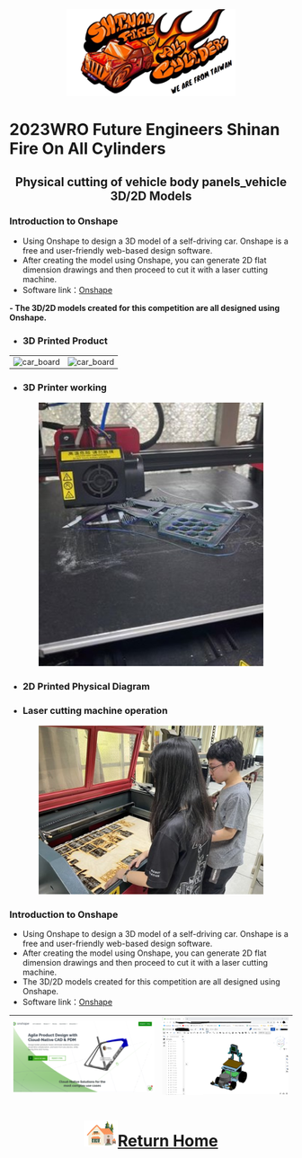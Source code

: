 <div align="center"><img src="../../other/img/logo.png" width="300" alt=" logo"></div>

2023WRO Future Engineers Shinan Fire On All Cylinders  
====
## <div align="center">Physical cutting of vehicle body panels_vehicle 3D/2D Models</div>

### Introduction to Onshape
- Using  Onshape to design a 3D model of a self-driving car. Onshape is a free and user-friendly web-based design software.
- After creating the model using Onshape, you can generate 2D flat dimension drawings and then proceed to cut it with a laser cutting machine.
- Software link：[Onshape](https://www.onshape.com/en/)

__- The 3D/2D models created for this competition are all designed using Onshape.__  


- ### 3D Printed Product
<div align="center">
<table>
<tr align="center">
<td><img src="" width="300" alt="car_board"></td>
<td><img src="" width="300" alt="car_board"></td>
</tr>
</table>
</div>

- ### 3D Printer working
<div align="center"><img src="./img/3D_working.jpg" width="400" alt="car_board"></div>

- ### 2D Printed Physical Diagram
  
- ###  Laser cutting machine operation
<div align="center"><img src="./img/hu.jpg" width="400" alt="car_board"></div>

### Introduction to Onshape
- Using  Onshape to design a 3D model of a self-driving car. Onshape is a free and user-friendly web-based design software.
- After creating the model using Onshape, you can generate 2D flat dimension drawings and then proceed to cut it with a laser cutting machine.
- The 3D/2D models created for this competition are all designed using Onshape.  
- Software link：[Onshape](https://www.onshape.com/en/) 

  
|<img src="./img/onshape.png" width="500" alt="Onshape">| <img src="./img/onshpe_3d.png" width="450" alt="Vehicle_cad">|
|:---:|:---:|

# <div align="center">![HOME](../../other/img/Home.png)[Return Home](../../)</div>  
